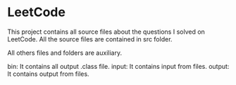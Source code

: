 # LeetCode
This project contains all source files about the questions I solved on LeetCode.
All the source files are contained in src folder.

All others files and folders are auxiliary.

bin: It contains all output .class file.
input: It contains input from files.
output: It contains output from files.
